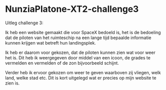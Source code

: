 # NunziaPlatone-XT2-challenge3

Uitleg challenge 3:

Ik heb een website gemaakt die voor SpaceX bedoeld is, het is de bedoeling dat de piloten van het ruimteschip na een 
lange tijd bepaalde informatie kunnen krijgen wat betreft hun landingsplek. 

Ik heb er daarom voor gekozen, dat de piloten kunnen zien wat voor weer het is. Dit heb ik weergegeven door middel van 
een icoon, de grades te vermelden en vermelden of de zon bijvoorbeeld schijnt. 

Verder heb ik ervoor gekozen om weer te geven waarboven zij vliegen, welk land, welke stad etc. 
Dit is kort uitgelegd wat er precies op mijn website te zien is.
